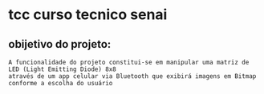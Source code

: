 # tcc curso tecnico senai

## obijetivo do projeto:
```
A funcionalidade do projeto constitui-se em manipular uma matriz de LED (Light Emitting Diode) 8x8 
através de um app celular via Bluetooth que exibirá imagens em Bitmap conforme a escolha do usuário

```
